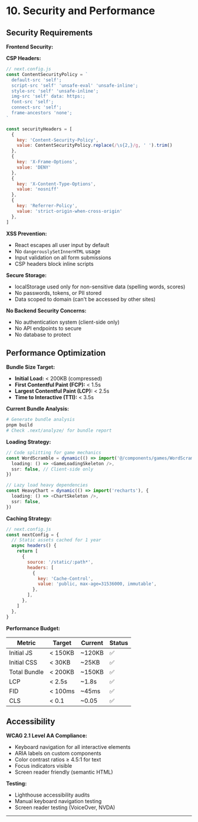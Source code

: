 # 10. Security and Performance

## Security Requirements

**Frontend Security:**

**CSP Headers:**
```javascript
// next.config.js
const ContentSecurityPolicy = `
  default-src 'self';
  script-src 'self' 'unsafe-eval' 'unsafe-inline';
  style-src 'self' 'unsafe-inline';
  img-src 'self' data: https:;
  font-src 'self';
  connect-src 'self';
  frame-ancestors 'none';
`

const securityHeaders = [
  {
    key: 'Content-Security-Policy',
    value: ContentSecurityPolicy.replace(/\s{2,}/g, ' ').trim()
  },
  {
    key: 'X-Frame-Options',
    value: 'DENY'
  },
  {
    key: 'X-Content-Type-Options',
    value: 'nosniff'
  },
  {
    key: 'Referrer-Policy',
    value: 'strict-origin-when-cross-origin'
  },
]
```

**XSS Prevention:**
- React escapes all user input by default
- No `dangerouslySetInnerHTML` usage
- Input validation on all form submissions
- CSP headers block inline scripts

**Secure Storage:**
- localStorage used only for non-sensitive data (spelling words, scores)
- No passwords, tokens, or PII stored
- Data scoped to domain (can't be accessed by other sites)

**No Backend Security Concerns:**
- No authentication system (client-side only)
- No API endpoints to secure
- No database to protect

## Performance Optimization

**Bundle Size Target:**
- **Initial Load:** < 200KB (compressed)
- **First Contentful Paint (FCP):** < 1.5s
- **Largest Contentful Paint (LCP):** < 2.5s
- **Time to Interactive (TTI):** < 3.5s

**Current Bundle Analysis:**

```bash
# Generate bundle analysis
pnpm build
# Check .next/analyze/ for bundle report
```

**Loading Strategy:**

```typescript
// Code splitting for game mechanics
const WordScramble = dynamic(() => import('@/components/games/WordScramble'), {
  loading: () => <GameLoadingSkeleton />,
  ssr: false, // Client-side only
})

// Lazy load heavy dependencies
const HeavyChart = dynamic(() => import('recharts'), {
  loading: () => <ChartSkeleton />,
  ssr: false,
})
```

**Caching Strategy:**

```javascript
// next.config.js
const nextConfig = {
  // Static assets cached for 1 year
  async headers() {
    return [
      {
        source: '/static/:path*',
        headers: [
          {
            key: 'Cache-Control',
            value: 'public, max-age=31536000, immutable',
          },
        ],
      },
    ]
  },
}
```

**Performance Budget:**

| Metric | Target | Current | Status |
|--------|--------|---------|--------|
| Initial JS | < 150KB | ~120KB | ✅ |
| Initial CSS | < 30KB | ~25KB | ✅ |
| Total Bundle | < 200KB | ~150KB | ✅ |
| LCP | < 2.5s | ~1.8s | ✅ |
| FID | < 100ms | ~45ms | ✅ |
| CLS | < 0.1 | ~0.05 | ✅ |

## Accessibility

**WCAG 2.1 Level AA Compliance:**

- Keyboard navigation for all interactive elements
- ARIA labels on custom components
- Color contrast ratios ≥ 4.5:1 for text
- Focus indicators visible
- Screen reader friendly (semantic HTML)

**Testing:**
- Lighthouse accessibility audits
- Manual keyboard navigation testing
- Screen reader testing (VoiceOver, NVDA)

---
